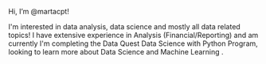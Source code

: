 Hi, I’m @martacpt! 

I'm interested in data analysis, data science and mostly all data related topics! 
I have extensive experience in Analysis (Financial/Reporting) and am currently I'm completing the Data Quest Data Science with Python Program, looking to learn more about Data Science and Machine Learning .


<!---
martacpt/martacpt is a ✨ special ✨ repository because its `README.md` (this file) appears on your GitHub profile.
You can click the Preview link to take a look at your changes.
--->
